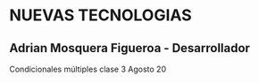 # NUEVAS TECNOLOGIAS
## Adrian Mosquera Figueroa - Desarrollador 
Condicionales múltiples clase 3 Agosto 20
